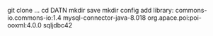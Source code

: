 git clone ...
cd DATN
mkdir save
mkdir config
add library: 
  commons-io.commons-io:1.4
  mysql-connector-java-8.018
  org.apace.poi:poi-ooxml:4.0.0
  sqljdbc42
